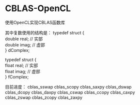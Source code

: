 # CBLAS-OpenCL
使用OpenCL实现CBLAS函数库

其中复数使用的结构是：
typedef struct {  
    double real; // 实部  
    double imag; // 虚部  
} dComplex; 

typedef struct {  
    float real; // 实部  
    float imag; // 虚部  
} fComplex; 

目前进度：
    cblas_sswap
    cblas_scopy
    cblas_saxpy
    cblas_dswap
    cblas_dcopy
    cblas_daxpy
    cblas_cswap
    cblas_ccopy
    cblas_caxpy
    cblas_zswap
    cblas_zcopy
    cblas_zaxpy